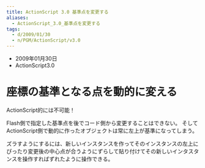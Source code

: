 ```yaml
---
title: ActionScript 3.0 基準点を変更する
aliases:
  - ActionScript_3.0_基準点を変更する
tags:
  - d/2009/01/30
  - n/PGM/ActionScript/v3.0
---
```



- 2009年01月30日
- ActionScript3.0

座標の基準となる点を動的に変える
================================================================================
ActionScript的には不可能！

Flash側で指定した基準点を後でコード側から変更することはできない。
そしてActionScript側で動的に作ったオブジェクトは常に左上が基準になってしまう。

ズラすようにするには、新しいインスタンスを作ってそのインスタンスの左上にぴったり変更後の中心点が合うようにずらして貼り付けてその新しいインタスタンスを操作すればずれたように操作できる。

